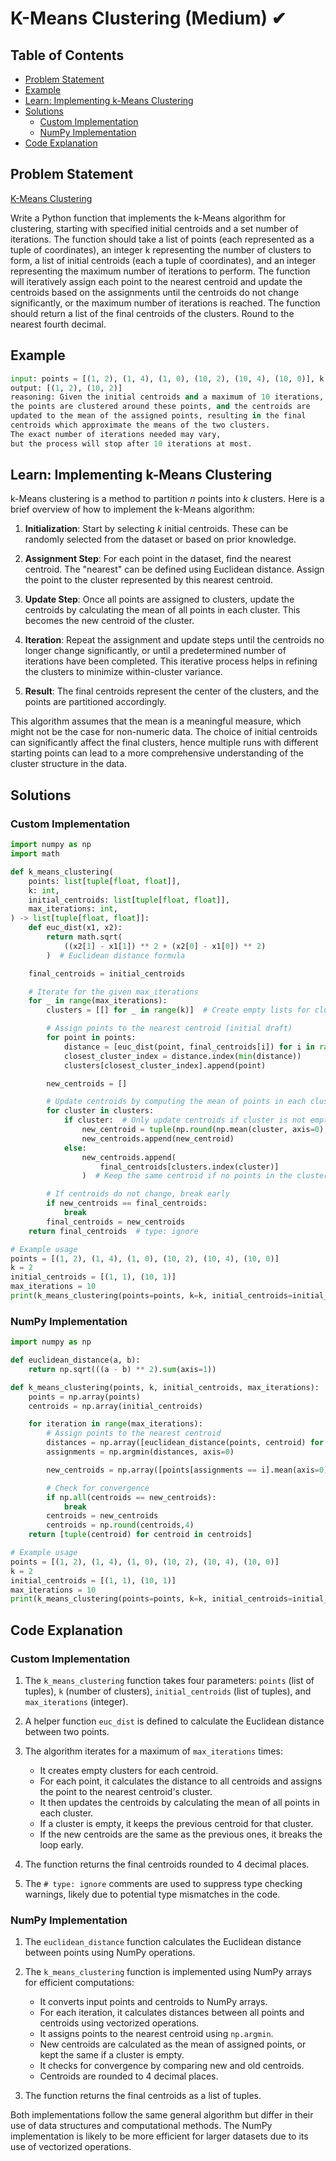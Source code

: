 # K-Means Clustering (Medium) ✔

## Table of Contents

- [Problem Statement](#problem-statement)
- [Example](#example)
- [Learn: Implementing k-Means Clustering](#learn-implementing-k-means-clustering)
- [Solutions](#solutions)
  - [Custom Implementation](#custom-implementation)
  - [NumPy Implementation](#numpy-implementation)
- [Code Explanation](#code-explanation)

## Problem Statement

[K-Means Clustering](https://www.deep-ml.com/problem/K-Means%20Clustering)

Write a Python function that implements the k-Means algorithm for clustering, starting with specified initial centroids and a set number of iterations. The function should take a list of points (each represented as a tuple of coordinates), an integer k representing the number of clusters to form, a list of initial centroids (each a tuple of coordinates), and an integer representing the maximum number of iterations to perform. The function will iteratively assign each point to the nearest centroid and update the centroids based on the assignments until the centroids do not change significantly, or the maximum number of iterations is reached. The function should return a list of the final centroids of the clusters. Round to the nearest fourth decimal.

## Example

```python
input: points = [(1, 2), (1, 4), (1, 0), (10, 2), (10, 4), (10, 0)], k = 2, initial_centroids = [(1, 1), (10, 1)], max_iterations = 10
output: [(1, 2), (10, 2)]
reasoning: Given the initial centroids and a maximum of 10 iterations,
the points are clustered around these points, and the centroids are
updated to the mean of the assigned points, resulting in the final
centroids which approximate the means of the two clusters.
The exact number of iterations needed may vary,
but the process will stop after 10 iterations at most.
```

## Learn: Implementing k-Means Clustering

k-Means clustering is a method to partition $n$ points into $k$ clusters. Here is a brief overview of how to implement the k-Means algorithm:

1. **Initialization**: Start by selecting $k$ initial centroids. These can be randomly selected from the dataset or based on prior knowledge.

2. **Assignment Step**: For each point in the dataset, find the nearest centroid. The "nearest" can be defined using Euclidean distance. Assign the point to the cluster represented by this nearest centroid.

3. **Update Step**: Once all points are assigned to clusters, update the centroids by calculating the mean of all points in each cluster. This becomes the new centroid of the cluster.

4. **Iteration**: Repeat the assignment and update steps until the centroids no longer change significantly, or until a predetermined number of iterations have been completed. This iterative process helps in refining the clusters to minimize within-cluster variance.

5. **Result**: The final centroids represent the center of the clusters, and the points are partitioned accordingly.

This algorithm assumes that the mean is a meaningful measure, which might not be the case for non-numeric data. The choice of initial centroids can significantly affect the final clusters, hence multiple runs with different starting points can lead to a more comprehensive understanding of the cluster structure in the data.

## Solutions

### Custom Implementation

```python
import numpy as np
import math

def k_means_clustering(
    points: list[tuple[float, float]],
    k: int,
    initial_centroids: list[tuple[float, float]],
    max_iterations: int,
) -> list[tuple[float, float]]:
    def euc_dist(x1, x2):
        return math.sqrt(
            ((x2[1] - x1[1]) ** 2 + (x2[0] - x1[0]) ** 2)
        )  # Euclidean distance formula

    final_centroids = initial_centroids

    # Iterate for the given max_iterations
    for _ in range(max_iterations):
        clusters = [[] for _ in range(k)]  # Create empty lists for clusters

        # Assign points to the nearest centroid (initial draft)
        for point in points:
            distance = [euc_dist(point, final_centroids[i]) for i in range(k)]
            closest_cluster_index = distance.index(min(distance))
            clusters[closest_cluster_index].append(point)

        new_centroids = []

        # Update centroids by computing the mean of points in each cluster
        for cluster in clusters:
            if cluster:  # Only update centroids if cluster is not empty
                new_centroid = tuple(np.round(np.mean(cluster, axis=0), 4))
                new_centroids.append(new_centroid)
            else:
                new_centroids.append(
                    final_centroids[clusters.index(cluster)]
                )  # Keep the same centroid if no points in the cluster

        # If centroids do not change, break early
        if new_centroids == final_centroids:
            break
        final_centroids = new_centroids
    return final_centroids  # type: ignore

# Example usage
points = [(1, 2), (1, 4), (1, 0), (10, 2), (10, 4), (10, 0)]
k = 2
initial_centroids = [(1, 1), (10, 1)]
max_iterations = 10
print(k_means_clustering(points=points, k=k, initial_centroids=initial_centroids, max_iterations=max_iterations))  # type: ignore
```

### NumPy Implementation

```python
import numpy as np

def euclidean_distance(a, b):
    return np.sqrt(((a - b) ** 2).sum(axis=1))

def k_means_clustering(points, k, initial_centroids, max_iterations):
    points = np.array(points)
    centroids = np.array(initial_centroids)

    for iteration in range(max_iterations):
        # Assign points to the nearest centroid
        distances = np.array([euclidean_distance(points, centroid) for centroid in centroids])
        assignments = np.argmin(distances, axis=0)

        new_centroids = np.array([points[assignments == i].mean(axis=0) if len(points[assignments == i]) > 0 else centroids[i] for i in range(k)])

        # Check for convergence
        if np.all(centroids == new_centroids):
            break
        centroids = new_centroids
        centroids = np.round(centroids,4)
    return [tuple(centroid) for centroid in centroids]

# Example usage
points = [(1, 2), (1, 4), (1, 0), (10, 2), (10, 4), (10, 0)]
k = 2
initial_centroids = [(1, 1), (10, 1)]
max_iterations = 10
print(k_means_clustering(points=points, k=k, initial_centroids=initial_centroids, max_iterations=max_iterations))
```

## Code Explanation

### Custom Implementation

1. The `k_means_clustering` function takes four parameters: `points` (list of tuples), `k` (number of clusters), `initial_centroids` (list of tuples), and `max_iterations` (integer).

2. A helper function `euc_dist` is defined to calculate the Euclidean distance between two points.

3. The algorithm iterates for a maximum of `max_iterations` times:
   - It creates empty clusters for each centroid.
   - For each point, it calculates the distance to all centroids and assigns the point to the nearest centroid's cluster.
   - It then updates the centroids by calculating the mean of all points in each cluster.
   - If a cluster is empty, it keeps the previous centroid for that cluster.
   - If the new centroids are the same as the previous ones, it breaks the loop early.

4. The function returns the final centroids rounded to 4 decimal places.

5. The `# type: ignore` comments are used to suppress type checking warnings, likely due to potential type mismatches in the code.

### NumPy Implementation

1. The `euclidean_distance` function calculates the Euclidean distance between points using NumPy operations.

2. The `k_means_clustering` function is implemented using NumPy arrays for efficient computations:
   - It converts input points and centroids to NumPy arrays.
   - For each iteration, it calculates distances between all points and centroids using vectorized operations.
   - It assigns points to the nearest centroid using `np.argmin`.
   - New centroids are calculated as the mean of assigned points, or kept the same if a cluster is empty.
   - It checks for convergence by comparing new and old centroids.
   - Centroids are rounded to 4 decimal places.

3. The function returns the final centroids as a list of tuples.

Both implementations follow the same general algorithm but differ in their use of data structures and computational methods. The NumPy implementation is likely to be more efficient for larger datasets due to its use of vectorized operations.
